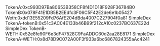 TokenA:0xc993D97Ba80653B358CF8f4D1D18F928F36784B0
TokenB:0x078F41E1DB5B2EEdfc3F06C5F42E2de6e1b05427
Weth:0xdd13E55209Fd76AfE204dBda4007C227904f0a81
SimpleDex TokenA-tokenB:0x51c3AC04E133b46B99f212cA10c0237BC637E22d
SimpleDex TokenB-WETH:0x52e8fe90F6e3dF47528C9FaADDC60d2aa28E8171
SimpleDex TokenA-WETH:0x8d78D9C072A00F3f933a6bc6867824355aAc4241